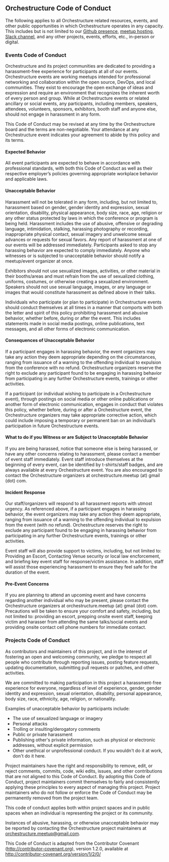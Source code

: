 ## Orchestructure Code of Conduct

The following applies to all Orchestructure related resources, events, and other public opportunities in which Orchestructure operates in any capacity. This includes but is not limited to our [Github presence](https://github.com/orchestructure), [meetup hosting](https://www.meetup.com/orchestructure/), [Slack channel](https://madeina2.slack.com/messages/C45JHC0A0/), and any other projects, events, efforts, etc., in-person or digital.

### Events Code of Conduct

Orchestructure and its project communities are dedicated to providing a harassment-free experience for participants at all of our events. Orchestructure events are working meetups intended for professional networking and collaboration within the open source, DevOps, and local communities. They exist to encourage the open exchange of ideas and expression and require an environment that recognizes the inherent worth of every person and group. While at Orchestructure events or related ancillary or social events, any participants, including members, speakers, attendees, volunteers, sponsors, exhibitors, booth staff and anyone else, should not engage in harassment in any form.

This Code of Conduct may be revised at any time by the Orchestructure board and the terms are non-negotiable. Your attendance at any Orchestructure event indicates your agreement to abide by this policy and its terms.

#### Expected Behavior

All event participants are expected to behave in accordance with professional standards, with both this Code of Conduct as well as their respective employer’s policies governing appropriate workplace behavior and applicable laws.

#### Unacceptable Behavior

Harassment will not be tolerated in any form, including, but not limited to, harassment based on gender, gender identity and expression, sexual orientation, disability, physical appearance, body size, race, age, religion or any other status protected by laws in which the conference or program is being held. Harassment includes the use of abusive, offensive or degrading language, intimidation, stalking, harassing photography or recording, inappropriate physical contact, sexual imagery and unwelcome sexual advances or requests for sexual favors. Any report of harassment at one of our events will be addressed immediately. Participants asked to stop any harassing behavior are expected to comply immediately. Anyone who witnesses or is subjected to unacceptable behavior should notify a meetup/event organizer at once.

Exhibitors should not use sexualized images, activities, or other material in their booths/areas and must refrain from the use of sexualized clothing, uniforms, costumes, or otherwise creating a sexualized environment. Speakers should not use sexual language, images, or any language or images that would constitute harassment as defined above in their talks.

Individuals who participate (or plan to participate) in Orchestructure events should conduct themselves at all times in a manner that comports with both the letter and spirit of this policy prohibiting harassment and abusive behavior, whether before, during or after the event. This includes statements made in social media postings, online publications, text messages, and all other forms of electronic communication.

#### Consequences of Unacceptable Behavior

If a participant engages in harassing behavior, the event organizers may take any action they deem appropriate depending on the circumstances, ranging from issuance of a warning to the offending individual to expulsion from the conference with no refund. Orchestructure organizers reserve the right to exclude any participant found to be engaging in harassing behavior from participating in any further Orchestructure events, trainings or other activities.

If a participant (or individual wishing to participate in a Orchestructure event), through postings on social media or other online publications or another form of electronic communication, engages in conduct that violates this policy, whether before, during or after a Orchestructure event, the Orchestructure organizers may take appropriate corrective action, which could include imposing a temporary or permanent ban on an individual’s participation in future Orchestructure events.

#### What to do if you Witness or are Subject to Unacceptable Behavior

If you are being harassed, notice that someone else is being harassed, or have any other concerns relating to harassment, please contact a member of event staff immediately. Event staff introduce themselves at the beginning of every event, can be identified by t-shirts/staff badges, and are always available at every Orchestructure event. You are also encouraged to contact the Orchestructure organizers at orchestructure.meetup (at) gmail (dot) com.

#### Incident Response

Our staff/organizers will respond to all harassment reports with utmost urgency. As referenced above, if a participant engages in harassing behavior, the event organizers may take any action they deem appropriate, ranging from issuance of a warning to the offending individual to expulsion from the event (with no refund). Orchestructure reserves the right to exclude any participant found to be engaging in harassing behavior from participating in any further Orchestructure events, trainings or other activities.

Event staff will also provide support to victims, including, but not limited to: Providing an Escort, Contacting Venue security or local law encforcement, and briefing key event staff for response/victim assistance. In addition, staff will assist those experiencing harassment to ensure they feel safe for the duration of the event.

#### Pre-Event Concerns

If you are planning to attend an upcoming event and have concerns regarding another individual who may be present, please contact the Orchestructure organizers at orchestructure.meetup (at) gmail (dot) com. Precautions will be taken to ensure your comfort and safety, including, but not limited to: providing an escort, prepping onsite event staff, keeping victim and harasser from attending the same talks/social events and providing onsite contact cell phone numbers for immediate contact.

### Projects Code of Conduct

As contributors and maintainers of this project, and in the interest of fostering
an open and welcoming community, we pledge to respect all people who contribute
through reporting issues, posting feature requests, updating documentation,
submitting pull requests or patches, and other activities.

We are committed to making participation in this project a harassment-free experience for
everyone, regardless of level of experience, gender, gender identity and expression,
sexual orientation, disability, personal appearance, body size, race, ethnicity, age,
religion, or nationality.

Examples of unacceptable behavior by participants include:

* The use of sexualized language or imagery
* Personal attacks
* Trolling or insulting/derogatory comments
* Public or private harassment
* Publishing other's private information, such as physical or electronic addresses,
 without explicit permission
* Other unethical or unprofessional conduct. If you wouldn't do it at work, don't do it here.

Project maintainers have the right and responsibility to remove, edit, or reject
comments, commits, code, wiki edits, issues, and other contributions that are not
aligned to this Code of Conduct. By adopting this Code of Conduct, project maintainers
commit themselves to fairly and consistently applying these principles to every aspect
of managing this project. Project maintainers who do not follow or enforce the Code of
Conduct may be permanently removed from the project team.

This code of conduct applies both within project spaces and in public spaces
when an individual is representing the project or its community.

Instances of abusive, harassing, or otherwise unacceptable behavior may be reported by contacting the Orchestructure project maintainers at <orchestructure.meetup@gmail.com>.

This Code of Conduct is adapted from the Contributor Covenant
(http://contributor-covenant.org), version 1.2.0, available at
http://contributor-covenant.org/version/1/2/0/
